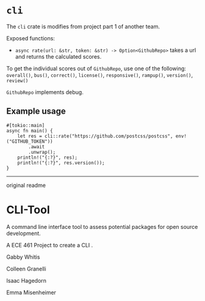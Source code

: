 # `cli`

The `cli` crate is modifies from project part 1 of another team.

Exposed functions:

- `async rate(url: &str, token: &str) -> Option<GithubRepo>` takes a url and returns the calculated scores.

To get the individual scores out of `GithubRepo`, use one of the following: `overall()`, `bus()`, `correct()`, `license()`, `responsive()`, `rampup()`, `version()`, `review()`

`GithubRepo` implements debug.

## Example usage

```
#[tokio::main]
async fn main() {
    let res = cli::rate("https://github.com/postcss/postcss", env!("GITHUB_TOKEN"))
        .await
        .unwrap();
    println!("{:?}", res);
    println!("{:?}", res.version());
}
```

---

original readme

# CLI-Tool
A command line interface tool to assess potential packages for open source development.

A ECE 461 Project to create a CLI .

Gabby Whitis

Colleen Granelli

Isaac Hagedorn

Emma Misenheimer

